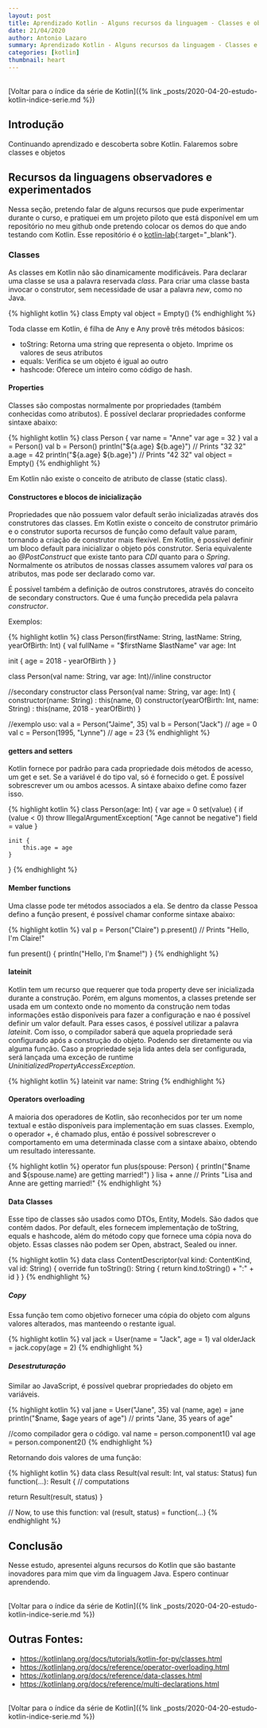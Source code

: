 ```yaml
---
layout: post
title: Aprendizado Kotlin - Alguns recursos da linguagem - Classes e objetos
date: 21/04/2020
author: Antonio Lazaro
summary: Aprendizado Kotlin - Alguns recursos da linguagem - Classes e objetos
categories: [kotlin]
thumbnail: heart
---
```


<br/>
[Voltar para o índice da série de Kotlin]({% link _posts/2020-04-20-estudo-kotlin-indice-serie.md %})

## Introdução

Continuando aprendizado e descoberta sobre Kotlin. Falaremos sobre classes e objetos

## Recursos da linguagens observadores e experimentados

Nessa seção, pretendo falar de alguns recursos que pude experimentar durante o curso, e pratiquei em um projeto piloto que está disponível em um repositório no meu github onde pretendo colocar os demos do que ando testando com Kotlin. Esse repositório é o [kotlin-lab](https://github.com/antoniolazaro/kotlin-lab){:target="\_blank"}.

### Classes

As classes em Kotlin não são dinamicamente modificáveis. Para declarar uma classe se usa a palavra reservada _class_. Para criar uma classe basta invocar o construtor, sem necessidade de usar a palavra _new_, como no Java.

{% highlight kotlin %}
class Empty
val object = Empty()
{% endhighlight %}

Toda classe em Kotlin, é filha de Any e Any provê três métodos básicos:

- toString: Retorna uma string que representa o objeto. Imprime os valores de seus atributos
- equals: Verifica se um objeto é igual ao outro
- hashcode: Oferece um inteiro como código de hash.

#### Properties

Classes são compostas normalmente por propriedades (também conhecidas como atributos). É possível declarar propriedades conforme sintaxe abaixo:

{% highlight kotlin %}
class Person {
var name = "Anne"
var age = 32
}
val a = Person()
val b = Person()
println("${a.age} ${b.age}") // Prints "32 32"
a.age = 42
println("${a.age} ${b.age}") // Prints "42 32"
val object = Empty()
{% endhighlight %}

Em Kotlin não existe o conceito de atributo de classe (static class).

#### Constructores e blocos de inicialização

Propriedades que não possuem valor default serão inicializadas através dos construtores das classes. Em Kotlin existe o conceito de construtor primário e o construtor suporta recursos de função como default value param, tornando a criação de construtor mais flexível. Em Kotlin, é possível definir um bloco default para inicializar o objeto pós construtor. Seria equivalente ao _@PostConstruct_ que existe tanto para _CDI_ quanto para o _Spring_. Normalmente os atributos de nossas classes assumem valores _val_ para os atributos, mas pode ser declarado como var.

É possível também a definição de outros construtores, através do conceito de secondary constructors. Que é uma função precedida pela palavra _constructor_.

Exemplos:

{% highlight kotlin %}
class Person(firstName: String, lastName: String, yearOfBirth: Int) {
val fullName = "$firstName $lastName"
var age: Int

init {
age = 2018 - yearOfBirth
}
}

class Person(val name: String, var age: Int)//inline constructor

//secondary constructor
class Person(val name: String, var age: Int) {
constructor(name: String) : this(name, 0)
constructor(yearOfBirth: Int, name: String)
: this(name, 2018 - yearOfBirth)
}

//exemplo uso:
val a = Person("Jaime", 35)
val b = Person("Jack") // age = 0
val c = Person(1995, "Lynne") // age = 23
{% endhighlight %}

#### getters and setters

Kotlin fornece por padrão para cada propriedade dois métodos de acesso, um get e set. Se a variável é do tipo val, só é fornecido o get. É possível sobrescrever um ou ambos acessos. A sintaxe abaixo define como fazer isso.

{% highlight kotlin %}
class Person(age: Int) {
var age = 0
set(value) {
if (value < 0) throw IllegalArgumentException(
"Age cannot be negative")
field = value
}

    init {
        this.age = age
    }

}
{% endhighlight %}

#### Member functions

Uma classe pode ter métodos associados a ela. Se dentro da classe Pessoa defino a função present, é possível chamar conforme sintaxe abaixo:

{% highlight kotlin %}
val p = Person("Claire")
p.present() // Prints "Hello, I'm Claire!"

fun present() {
println("Hello, I'm \$name!")
}
{% endhighlight %}

#### lateinit

Kotlin tem um recurso que requerer que toda property deve ser inicializada durante a construção. Porém, em alguns momentos, a classes pretende ser usada em um contexto onde no momento da construção nem todas informações estão disponíveis para fazer a configuração e nao é possível definir um valor default. Para esses casos, é possível utilizar a palavra _lateinit_. Com isso, o compilador saberá que aquela propriedade será configurado após a construção do objeto. Podendo ser diretamente ou via alguma função. Caso a propriedade seja lida antes dela ser configurada, será lançada uma exceção de runtime _UninitializedPropertyAccessException_.

{% highlight kotlin %}
lateinit var name: String
{% endhighlight %}

#### Operators overloading

A maioria dos operadores de Kotlin, são reconhecidos por ter um nome textual e estão disponíveis para implementação em suas classes. Exemplo, o operador +, é chamado plus, então é possível sobrescrever o comportamento em uma determinada classe com a sintaxe abaixo, obtendo um resultado interessante.

{% highlight kotlin %}
operator fun plus(spouse: Person) {
println("$name and ${spouse.name} are getting married!")
}
lisa + anne // Prints "Lisa and Anne are getting married!"
{% endhighlight %}

#### Data Classes

Esse tipo de classes são usados como DTOs, Entity, Models. São dados que contém dados. Por default, eles fornecem implementação de toString, equals e hashcode, além do método copy que fornece uma cópia nova do objeto. Essas classes não podem ser Open, abstract, Sealed ou inner.

{% highlight kotlin %}
data class ContentDescriptor(val kind: ContentKind, val id: String) {
override fun toString(): String {
return kind.toString() + ":" + id
}
}
{% endhighlight %}

##### Copy

Essa função tem como objetivo fornecer uma cópia do objeto com alguns valores alterados, mas manteendo o restante igual.

{% highlight kotlin %}
val jack = User(name = "Jack", age = 1)
val olderJack = jack.copy(age = 2)
{% endhighlight %}

##### Desestruturação

Similar ao JavaScript, é possível quebrar propriedades do objeto em variáveis.

{% highlight kotlin %}
val jane = User("Jane", 35)
val (name, age) = jane
println("$name, $age years of age") // prints "Jane, 35 years of age"

//como compilador gera o código.
val name = person.component1()
val age = person.component2()
{% endhighlight %}

Retornando dois valores de uma função:

{% highlight kotlin %}
data class Result(val result: Int, val status: Status)
fun function(...): Result {
// computations

return Result(result, status)
}

// Now, to use this function:
val (result, status) = function(...)
{% endhighlight %}

## Conclusão

Nesse estudo, apresentei alguns recursos do Kotlin que são bastante inovadores para mim que vim da linguagem Java. Espero continuar aprendendo.

<br/>
[Voltar para o índice da série de Kotlin]({% link _posts/2020-04-20-estudo-kotlin-indice-serie.md %})

## Outras Fontes:

- https://kotlinlang.org/docs/tutorials/kotlin-for-py/classes.html
- https://kotlinlang.org/docs/reference/operator-overloading.html
- https://kotlinlang.org/docs/reference/data-classes.html
- https://kotlinlang.org/docs/reference/multi-declarations.html

<br/>
[Voltar para o índice da série de Kotlin]({% link _posts/2020-04-20-estudo-kotlin-indice-serie.md %})
